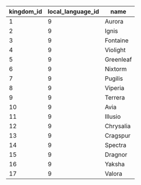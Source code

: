 | kingdom_id | local_language_id |   name    |
|------------|-------------------|-----------|
| 1          | 9                 | Aurora    |
| 2          | 9                 | Ignis     |
| 3          | 9                 | Fontaine  |
| 4          | 9                 | Violight  |
| 5          | 9                 | Greenleaf |
| 6          | 9                 | Nixtorm   |
| 7          | 9                 | Pugilis   |
| 8          | 9                 | Viperia   |
| 9          | 9                 | Terrera   |
| 10         | 9                 | Avia      |
| 11         | 9                 | Illusio   |
| 12         | 9                 | Chrysalia |
| 13         | 9                 | Cragspur  |
| 14         | 9                 | Spectra   |
| 15         | 9                 | Dragnor   |
| 16         | 9                 | Yaksha    |
| 17         | 9                 | Valora    |
